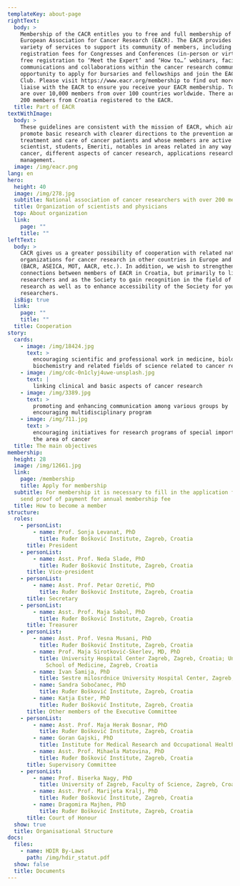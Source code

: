 ```yaml
---
templateKey: about-page
rightText:
  body: >
    Membership of the CACR entitles you to free and full membership of the
    European Association for Cancer Research (EACR). The EACR provides a wide
    variety of services to support its community of members, including reduced
    registration fees for Congresses and Conferences (in-person or virtual),
    free registration to ‘Meet the Expert’ and ‘How to…’ webinars, facilitate
    communications and collaborations within the cancer research community, the
    opportunity to apply for bursaries and fellowships and join the EACR Book
    Club. Please visit https://www.eacr.org/membership to find out more. We will
    liaise with the EACR to ensure you receive your EACR membership. Today there
    are over 10,000 members from over 100 countries worldwide. There are over
    200 members from Croatia registered to the EACR.
  title: Part of EACR
textWithImage:
  body: >
    These guidelines are consistent with the mission of EACR, which aims to
    promote basic research with clearer directions to the prevention and
    treatment and care of cancer patients and whose members are active
    scientist, students, Emeriti, notables in areas related in any way with
    cancer, different aspects of cancer research, applications research and
    management.
  image: /img/eacr.png
lang: en
hero:
  height: 40
  image: /img/278.jpg
  subtitle: National association of cancer researchers with over 200 members
  title: Organization of scientists and physicians
  top: About organization
  link:
    page: ""
    title: ""
leftText:
  body: >
    CACR gives us a greater possibility of cooperation with related national
    organizations for cancer research in other countries in Europe and the world
    (BACR, ASEICA, MOT, AACR, etc.). In addition, we wish to strengthen
    connections between members of EACR in Croatia, but primarily to link
    researchers and as the Society to gain recognition in the field of cancer
    research as well as to enhance accessibility of the Society for young
    researchers.
  isBig: true
  link:
    page: ""
    title: ""
  title: Cooperation
story:
  cards:
    - image: /img/18424.jpg
      text: >
        encouraging scientific and professional work in medicine, biology,
        biochemistry and related fields of science related to cancer research
    - image: /img/cdc-0n1clyj4uwe-unsplash.jpg
      text: |
        linking clinical and basic aspects of cancer research 
    - image: /img/3389.jpg
      text: >
        promoting and enhancing communication among various groups by
        encouraging multidisciplinary program
    - image: /img/711.jpg
      text: >
        encouraging initiatives for research programs of special importance to
        the area of cancer
  title: The main objectives
membership:
  height: 28
  image: /img/12661.jpg
  link:
    page: /membership
    title: Apply for membership
  subtitle: For membership it is necessary to fill in the application form and
    send proof of payment for annual membership fee
  title: How to become a member
structure:
  roles:
    - personList:
        - name: Prof. Sonja Levanat, PhD
          title: Ruđer Bošković Institute, Zagreb, Croatia
      title: President
    - personList:
        - name: Asst. Prof. Neda Slade, PhD
          title: Ruđer Bošković Institute, Zagreb, Croatia
      title: Vice-president
    - personList:
        - name: Asst. Prof. Petar Ozretić, PhD
          title: Ruđer Bošković Institute, Zagreb, Croatia
      title: Secretary
    - personList:
        - name: Asst. Prof. Maja Sabol, PhD
          title: Ruđer Bošković Institute, Zagreb, Croatia
      title: Treasurer
    - personList:
        - name: Asst. Prof. Vesna Musani, PhD
          title: Ruđer Bošković Institute, Zagreb, Croatia
        - name: Prof. Maja Sirotković-Skerlev, MD, PhD
          title: University Hospital Center Zagreb, Zagreb, Croatia; University of Zagreb,
            School of Medicine, Zagreb, Croatia
        - name: Ivan Šamija, PhD
          title: Sestre milosrdnice University Hospital Center, Zagreb, Croatia
        - name: Sandra Sobočanec, PhD
          title: Ruđer Bošković Institute, Zagreb, Croatia
        - name: Katja Ester, PhD
          title: Ruđer Bošković Institute, Zagreb, Croatia
      title: Other members of the Executive Committee
    - personList:
        - name: Asst. Prof. Maja Herak Bosnar, PhD
          title: Ruđer Bošković Institute, Zagreb, Croatia
        - name: Goran Gajski, PhD
          title: Institute for Medical Research and Occupational Health, Zagreb, Croatia
        - name: Asst. Prof. Mihaela Matovina, PhD
          title: Ruđer Bošković Institute, Zagreb, Croatia
      title: Supervisory Committee
    - personList:
        - name: Prof. Biserka Nagy, PhD
          title: University of Zagreb, Faculty of Science, Zagreb, Croatia
        - name: Asst. Prof. Marijeta Kralj, PhD
          title: Ruđer Bošković Institute, Zagreb, Croatia
        - name: Dragomira Majhen, PhD
          title: Ruđer Bošković Institute, Zagreb, Croatia
      title: Court of Honour
  show: true
  title: Organisational Structure
docs:
  files:
    - name: HDIR By-Laws
      path: /img/hdir_statut.pdf
  show: false
  title: Documents
---
```

